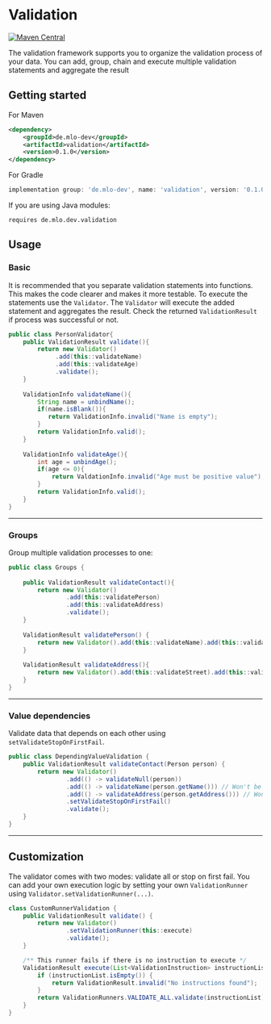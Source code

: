 # Validation

[![Maven Central](https://img.shields.io/maven-central/v/de.mlo-dev/validation.svg)](http://search.maven.org/#search|ga|1|g%3Ade.mlo-dev)

The validation framework supports you to organize the validation process of your data. You can add, group, chain and
execute multiple validation statements and aggregate the result

## Getting started

For Maven

```xml
<dependency>
    <groupId>de.mlo-dev</groupId>
    <artifactId>validation</artifactId>
    <version>0.1.0</version>
</dependency>
```

For Gradle

```gradle
implementation group: 'de.mlo-dev', name: 'validation', version: '0.1.0'
```

If you are using Java modules:

```
requires de.mlo.dev.validation
```

## Usage

### Basic

It is recommended that you separate validation statements into functions. This makes the code clearer and makes it more
testable. To execute the statements use the ```Validator```. The
```Validator``` will execute the added statement and aggregates the result. Check the returned
```ValidationResult``` if process was successful or not.

```java
public class PersonValidator{
    public ValidationResult validate(){
        return new Validator()
             .add(this::validateName)
             .add(this::validateAge)
             .validate();
    }
    
    ValidationInfo validateName(){
        String name = unbindName();
        if(name.isBlank()){
           return ValidationInfo.invalid("Name is empty");
        }
        return ValidationInfo.valid();
    }
    
    ValidationInfo validateAge(){
        int age = unbindAge();
        if(age <= 0){
            return ValdationInfo.invalid("Age must be positive value");
        }
        return ValidationInfo.valid();
    }
}
```

***

### Groups

Group multiple validation processes to one:

```java
public class Groups {
    
    public ValidationResult validateContact(){
        return new Validator()
                .add(this::validatePerson)
                .add(this::validateAddress)
                .validate();
    }
    
    ValidationResult validatePerson() {
        return new Validator().add(this::validateName).add(this::validateAge).validate();
    }
    
    ValidationResult validateAddress(){
        return new Validator().add(this::validateStreet).add(this::validateZipAndTown).validate();
    }
}
```

***

### Value dependencies

Validate data that depends on each other using ```setValidateStopOnFirstFail```.

```java
public class DependingValueValidation {
    public ValidationResult validateContact(Person person) {
        return new Validator()
                .add(() -> validateNull(person))
                .add(() -> validateName(person.getName())) // Won't be executed if 'person' was null
                .add(() -> validateAddress(person.getAddress())) // Won't be executed if 'person' was null or 'name' was empty
                .setValidateStopOnFirstFail()
                .validate();
    }
}
```

***

## Customization

The validator comes with two modes: validate all or stop on first fail. You can add your own execution logic by setting
your own ```ValidationRunner``` using
```Validator.setValidationRunner(...)```.

```java
class CustomRunnerValidation {
    public ValidationResult validate() {
        return new Validator()
                .setValidationRunner(this::execute)
                .validate();
    }

    /** This runner fails if there is no instruction to execute */
    ValidationResult execute(List<ValidationInstruction> instructionList) {
        if (instructionList.isEmpty()) {
            return ValidationResult.invalid("No instructions found");
        }
        return ValidationRunners.VALIDATE_ALL.validate(instructionList);
    }
}
```